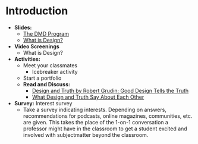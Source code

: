 # Introduction

- **Slides:**
  - [The DMD Program](https://docs.google.com/presentation/d/1wxRa7rKQ7nNaekdb1zgYH7GiTvMhNXqlHgtrI9cLSTc/edit?usp=sharing)
  - [What is Design?](https://docs.google.com/presentation/d/1wxRa7rKQ7nNaekdb1zgYH7GiTvMhNXqlHgtrI9cLSTc/edit?usp=sharing)
- **Video Screenings**
  - What is Design?
- **Activities:**
  - Meet your classmates
    - Icebreaker activity
  - Start a portfolio
  - **Read and Discuss:**
    - [Design and Truth by Robert Grudin: Good Design Tells the Truth](../practice/good_design_tells_the_truth.md)
    - [What Design and Truth Say About Each Other](../practice/what_design_and_truth_say_about_each_other.md)
- **Survey:** Interest survey
  - Take a survey indicating interests. Depending on answers, recommendations for podcasts, online magazines, communities, etc. are given. This takes the place of the 1-on-1 conversation a professor might have in the classroom to get a student excited and involved with subjectmatter beyond the classroom.

